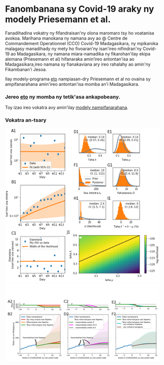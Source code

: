 # Fanombanana sy Covid-19 araky ny modely Priesemann et al.

<!--[![Documentation Status](https://readthedocs.org/projects/covid19-inference-forecast/badge/?version=latest)](https://covid19-inference-forecast.readthedocs.io/en/latest/?badge=latest)
[![License: GPL v3](https://img.shields.io/badge/License-GPLv3-blue.svg)](https://www.gnu.org/licenses/gpl-3.0)
[![Code style: black](https://img.shields.io/badge/code%20style-black-000000.svg)](https://github.com/psf/black)-->

Fanadihadina vokatry ny fifandraisan'ny olona maromaro tsy ho voatanisa avokoa. Marihana manokana ny namana avy ao @ Centre de Commandement Operationnel (CCO) Covid-19 Madagasikara, ny mpikaroka malagasy manadihady ny mety ho fivoaran'ny isan'ireo nifindran'ny Covid-19 ao Madagasikara, ny namana miara-namadika ny fikarohan'ilay ekipa alemana (Priesemann et al) hifanaraka amin’ireo antontan'isa ao Madagasikara,ireo namana sy fianakaviana ary ireo rahalahy ao amin'ny Fikambanan'i Jesoa.

Ilay modely-programa [eto](https://github.com/Priesemann-Group/covid19_inference_forecast/blob/master/scripts/paper/Corona_germany_simple_model.ipynb) nampiasan-dry Priesemann et al no ovaina sy ampifanarahana amin'ireo antontan'isa momba an'i Madagasikara.

### Jereo [eto](momba_ny_tetikasa.md) ny momba ny tetik'asa ankapobeany.

Toy izao ireo vokatra avy amin'ilay [modely nampifanarahana](https://github.com/herysedra/covid19-mankaiza-clone/blob/andrana/scripts/paper/Covmdg_andrana.ipynb).



### Vokatra an-tsary

<img src="figures/sar1ccomdg.png" width="600">

<img src="figures/sar2ccomdg.png" width="600">

